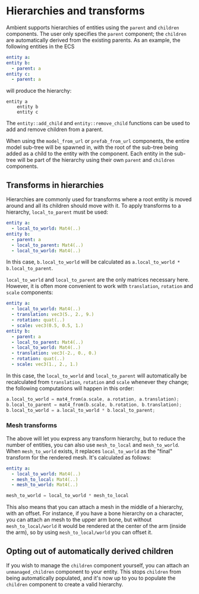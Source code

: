 # Hierarchies and transforms

Ambient supports hierarchies of entities using the `parent` and `children` components. The user only specifies the `parent` component; the `children` are automatically derived from the existing parents.
As an example, the following entities in the ECS

```yml
entity a:
entity b:
  - parent: a
entity c:
  - parent: a
```

will produce the hierarchy:

```
entity a
    entity b
    entity c
```

The `entity::add_child` and `entity::remove_child` functions can be used to add and remove children from a parent.

When using the `model_from_url` or `prefab_from_url` components, the entire model sub-tree will be spawned in, with the root of the sub-tree being added as a child to the entity with the component. Each entity in the sub-tree will be part of the hierarchy using their own `parent` and `children` components.

## Transforms in hierarchies

Hierarchies are commonly used for transforms where a root entity is moved around and all its children should move with it.
To apply transforms to a hierarchy, `local_to_parent` must be used:

```yml
entity a:
  - local_to_world: Mat4(..)
entity b:
  - parent: a
  - local_to_parent: Mat4(..)
  - local_to_world: Mat4(..)
```

In this case, `b.local_to_world` will be calculated as `a.local_to_world * b.local_to_parent`.

`local_to_world` and `local_to_parent` are the only matrices necessary here. However, it is often more convenient to work with `translation`, `rotation` and `scale` components:

```yml
entity a:
  - local_to_world: Mat4(..)
  - translation: vec3(5., 2., 9.)
  - rotation: quat(..)
  - scale: vec3(0.5, 0.5, 1.)
entity b:
  - parent: a
  - local_to_parent: Mat4(..)
  - local_to_world: Mat4(..)
  - translation: vec3(-2., 0., 0.)
  - rotation: quat(..)
  - scale: vec3(1., 2., 1.)
```

In this case, the `local_to_world` and `local_to_parent` will automatically be recalculated from `translation`, `rotation` and `scale` whenever they change; the following computations will happen in this order:

```rust
a.local_to_world = mat4_from(a.scale, a.rotation, a.translation);
b.local_to_parent = mat4_from(b.scale, b.rotation, b.translation);
b.local_to_world = a.local_to_world * b.local_to_parent;
```

### Mesh transforms

The above will let you express any transform hierarchy, but to reduce the number of entities, you can also use
`mesh_to_local` and `mesh_to_world`. When `mesh_to_world` exists, it replaces `local_to_world` as the "final"
transform for the rendered mesh. It's calculated as follows:

```yml
entity a:
  - local_to_world: Mat4(..)
  - mesh_to_local: Mat4(..)
  - mesh_to_world: Mat4(..)
```

```rust
mesh_to_world = local_to_world * mesh_to_local
```

This also means that you can attach a mesh in the middle of a hierarchy, with an offset. For instance, if you have
a bone hierarchy on a character, you can attach an mesh to the upper arm bone, but without `mesh_to_local/world` it
would be rendered at the center of the arm (inside the arm), so by using `mesh_to_local/world` you can offset it.

## Opting out of automatically derived children

If you wish to manage the `children` component yourself, you can attach an `unmanaged_children` component to your
entity. This stops `children` from being automatically populated, and it's now up to you to populate the `children`
component to create a valid hierarchy.
